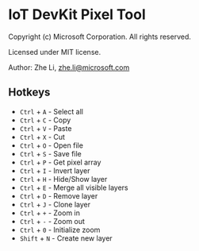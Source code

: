 # IoT DevKit Pixel Tool

Copyright (c) Microsoft Corporation. All rights reserved.

Licensed under MIT license.

Author: Zhe Li, zhe.li@microsoft.com

## Hotkeys

* `Ctrl` + `A` - Select all
* `Ctrl` + `C` - Copy
* `Ctrl` + `V` - Paste
* `Ctrl` + `X` - Cut
* `Ctrl` + `O` - Open file
* `Ctrl` + `S` - Save file
* `Ctrl` + `P` - Get pixel array
* `Ctrl` + `I` - Invert layer
* `Ctrl` + `H` - Hide/Show layer
* `Ctrl` + `E` - Merge all visible layers
* `Ctrl` + `D` - Remove layer
* `Ctrl` + `J` - Clone layer
* `Ctrl` + `+` - Zoom in
* `Ctrl` + `-` - Zoom out
* `Ctrl` + `0` - Initialize zoom
* `Shift` + `N` - Create new layer
